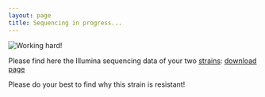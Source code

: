 ```yaml
---
layout: page
title: Sequencing in progress...
---
```


![Working hard!](chemist.jpg)

<!--

Biologists are working hard to provide as soon as possible the sequencing of your two strains!

-->



Please find here the Illumina sequencing data of your two [strains](https://en.wikipedia.org/wiki/Strain_(biology)): [download page](https://filesender.renater.fr/?s=download&token=f10acd21-afd6-4146-b15a-b79839445a64)


<!--

(https://cloud-ljk.imag.fr/index.php/s/HkxDLozHRcqBcqz)

-->

Please do your best to find why this strain is resistant!


